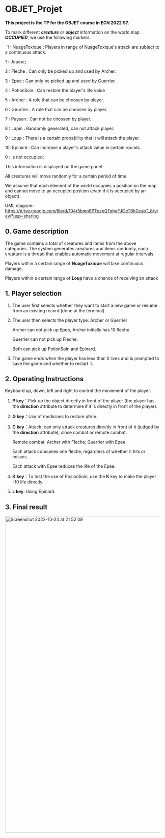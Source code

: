 # OBJET_Projet

**This project is the TP for the OBJET course in ECN 2022 S7.**

To mark different **_creature_** or **_object_** information on the world map **_OCCUPIED_**, we use the following markers: 

-1 : NuageToxique : Players in range of NuageToxique's attack are subject to a continuous attack.

1 : Joueur; 

2 : Fleche : Can only be picked up and used by Archer. 

3 : Epee : Can only be picked up and used by Guerrier.

4 : PotionSoin : Can restore the player's life value

5 : Archer : A role that can be choosen by player.

 6 : Geurrier : A role that can be choosen by player.

7 : Paysan : Can not be choosen by player. 

8 : Lapin : Randomly generated, can not attack player.

9 : Loup : There is a certain probability that it will attack the player.

10: Epinard : Can increase a player's attack value in certain rounds. 

0 : is not occupied;

This information is displayed on the game panel.

All creatures will move randomly for a certain period of time.

We assume that each element of the world occupies a position on the map and cannot move to an occupied position (even if it is occupied by an object).

UML diagram: https://drive.google.com/file/d/104r5bmn8PTezpQTqheFJOeT6hGcsbT_8/view?usp=sharing

## 0. Game description

The game contains a total of creatures and items from the above categories. The system generates creatures and items randomly, each creature is a thread that enables automatic movement at regular intervals.

Players within a certain range of **NuageToxique** will take continuous damage.

Players within a certain range of **Loup** have a chance of receiving an attack

## 1. Player selection

1. The user first selects whether they want to start a new game or resume from an existing record (done at the terminal)

2. The user then selects the player type: Archer or Guerrier

    Archer can not pick up Epee, Archer initially has 10 fleche.

    Guerrier can not pick up Fleche.

    Both can pick up PotionSoin and Epinard.

3. The game ends when the player has less than 0 lives and is prompted to save the game and whether to restart it.

## 2. Operating Instructions

Keyboard up, down, left and right to control the movement of the player.

1. **P key**：Pick up the object directly in front of the player (the player has the **direction** attribute to determine if it is directly in front of the player).

2. **G key**：Use of medicines to restore ptVie.

3. **C key**：Attack, can only attack creatures directly in front of it (judged by the **direction** attribute), close combat or remote combat.

   Remote combat: Archer with Fleche; Guerrier with Epee.

   Each attack consumes one fleche, regardless of whether it hits or misses.

   Each attack with Epee reduces the life of the Epee.

4. **K key**：To test the use of PosionSoin, use the **K** key to make the player -10 life directly.

5. **L key**: Using Epinard.

## 3. Final result

<img width="1030" alt="Screenshot 2022-10-24 at 21 52 09" src="https://user-images.githubusercontent.com/95653923/197622685-d3b507db-8b63-46db-9a09-429859fe7d54.png">
